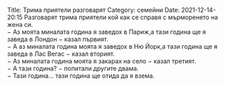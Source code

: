 Title: Трима приятели разговарят
Category: семейни
Date: 2021-12-14-20:15
Разговарят трима приятели кой как се справя с мърморенето на жена си.  
&minus; Аз моята миналата година я заведох в Париж,а тази година ще я заведа в Лондон &minus; казал първият.  
&minus; А аз миналата година моята я заведох в Ню Йорк,а тази година ще я заведа в Лас Вегас &minus; казал вторият.  
&minus; Аз миналата година моята я закарах на село &minus; казал третият.  
&minus; А тази година? &minus; попитали другите двама.  
&minus; Тази година... тази година ще отида да я взема.